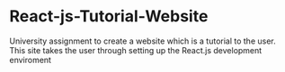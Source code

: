 # React-js-Tutorial-Website
University assignment to create a website which is a tutorial to the user. This site takes the user through setting up the React.js development enviroment
